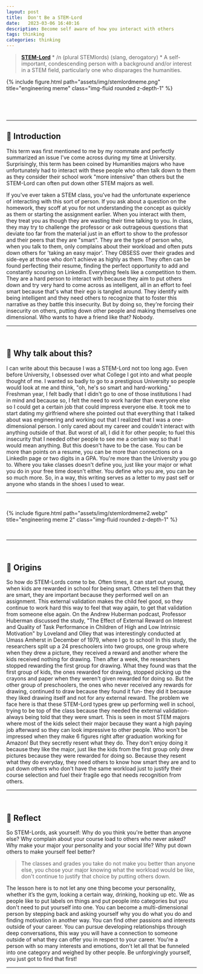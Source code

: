 ```yaml
---
layout: post
title:  Don't Be a STEM-Lord
date:   2023-03-06 16:40:16
description: Become self aware of how you interact with others
tags: thinking 
categories: thinking
---
```


> **[STEM-Lord](https://en.wiktionary.org/wiki/STEMlord#:~:text=STEMlord%20(plural%20STEMlords),one%20who%20disparages%20the%20humanities.)** * /n (plural STEMlords) (slang, derogatory) * A self-important, condescending person with a background and/or interest in a STEM field, particularly one who disparages the humanities.

<div class="container">
    <div class="row">
        <div class="col-sm mt-3 mt-md-0">
            {% include figure.html path="assets/img/stemlordmeme.png" title="engineering meme" class="img-fluid rounded z-depth-1" %}
        </div>
    </div>
</div>

&nbsp;


&nbsp;


_________________


## :pushpin: Introduction

This term was first mentioned to me by my roommate and perfectly summarized an issue I've come across during my time at University. Surprisingly, this term has been coined by Humanities majors who have unfortunately had to interact with these people who often talk down to them as they consider their school work "more intensive" than others but the STEM-Lord can often put down other STEM majors as well. 

If you've ever taken a STEM class, you've had the unfortunate experience of interacting with this sort of person. If you ask about a question on the homework, they scoff at you for not understanding the concept as quickly as them or starting the assignment earlier. When you interact with them, they treat you as though they are wasting their time talking to you. In class, they may try to challenge the professor or ask outrageous questions that deviate too far from the material just in an effort to show to the professor and their peers that they are "smart". They are the type of person who, when you talk to them, only complains about their workload and often puts down others for 'taking an easy major'.  They OBSESS over their grades and side-eye at those who don't achieve as highly as them. They often can be found perfecting their resume, finding the perfect opportunity to add and constantly scouring on LinkedIn. Everything feels like a competition to them. They are a hard person to interact with because they aim to put others down and try very hard to come across as intelligent, all in an effort to feel smart because that's what their ego is tangled around. They identify with being intelligent and they need others to recognize that to foster this narrative as they battle this insecurity. But by doing so, they're forcing their insecurity on others, putting down other people and making themselves one dimensional. Who wants to have a friend like that? Nobody. 

_________________

&nbsp;

## :speech_balloon: Why talk about this?

I can write about this because I was a STEM-Lord not too long ago. Even before University, I obsessed over what College I got into and what people thought of me. I wanted so badly to go to a prestigious University so people would look at me and think, "oh, he's so smart and hard-working." Freshman year, I felt badly that I didn't go to one of those institutions I had in mind and because so, I felt the need to work harder than everyone else so I could get a certain job that could impress everyone else. It took me to start dating my girlfriend where she pointed out that everything that I talked about was engineering and working out that I realized that I was a one-dimensional person. I only cared about my career and couldn't interact with anything outside of that. But worst of all, I did it for other people; to fuel this insecurity that I needed other people to see me a certain way so that I would mean anything. But this doesn't have to be the case. You can be more than points on a resume, you can be more than connections on a LinkedIn page or two digits in a GPA. You're more than the University you go to. Where you take classes doesn't define you, just like your major or what you do in your free time doesn't either. You define who you are, you can be so much more. So, in a way, this writing serves as a letter to my past self or anyone who stands in the shoes I used to wear. 

_________________
&nbsp;

<div class="container">
    <div class="row">
        <div class="col-sm mt-3 mt-md-0">
            {% include figure.html path="assets/img/stemlordmeme2.webp" title="engineering meme 2" class="img-fluid rounded z-depth-1" %}
        </div>
    </div>
</div>

&nbsp;

_________________
&nbsp;

## :page_with_curl: Origins

So how do STEM-Lords come to be. Often times, it can start out young, when kids are rewarded in school for being smart. Others tell them that they are smart, they are important because they performed well on an assignment. This external validation makes the child feel good, so they continue to work hard this way to feel that way again, to get that validation from someone else again. On the Andrew Huberman podcast, Professor Huberman discussed the study, "The Effect of External Reward on Interest and Quality of Task Performance in Children of High and Low Intrinsic Motivation" by Loveland and Olley that was interestingly conducted at Umass Amherst in December of 1979, where I go to school! In this study, the researchers split up a 24 preschoolers into two groups, one group where when they drew a picture, they received a reward and another where the kids received nothing for drawing. Then after a week, the researchers stopped rewarding the first group for drawing. What they found was that the first group of kids, the ones rewarded for drawing, stopped picking up the crayons and paper when they weren't given rewarded for doing so. But the other group of preschoolers, the ones who never received any rewards for drawing, continued to draw because they found it fun- they did it because they liked drawing itself and not for any external reward. The problem we face here is that these STEM-Lord types grew up performing well in school, trying to be top of the class because they needed the external validation- always being told that they were smart. This is seen in most STEM majors where most of the kids select their major because they want a high paying job afterward so they can look impressive to other people. Who won't be impressed when they make 6 figures right after graduation working for Amazon! But they secretly resent what they do. They don't enjoy doing it because they like the major, just like the kids from the first group only drew pictures because they were rewarded for doing so. Because they resent what they do everyday, they need others to know how smart they are and to put down others who don't have the same workload just to justify their course selection and fuel their fragile ego that needs recognition from others. 


_________________
&nbsp;

## :thought_balloon: Reflect

So STEM-Lords, ask yourself:
Why do you think you're better than anyone else?
Why complain about your course load to others who never asked?
Why make your major your personality and your social life?
Why put down others to make yourself feel better?

> The classes and grades you take do not make you better than anyone else, you chose your major knowing what the workload would be like, don't continue to justify that choice by putting others down. 

The lesson here is to not let any one thing become your personality, whether it’s the gym, looking a certain way, drinking, hooking up etc. We as people like to put labels on things and put people into categories but you don't need to put yourself into one. You can become a multi-dimensional person by stepping back and asking yourself why you do what you do and finding motivation in another way. You can find other passions and interests outside of your career. You can pursue developing relationships through deep conversations, this way you will have a connection to someone outside of what they can offer you in respect to your career. You're a person with so many interests and emotions, don't let all that be funneled into one category and weighed by other people. Be unforgivingly yourself, you just got to find that first! 

_________________
